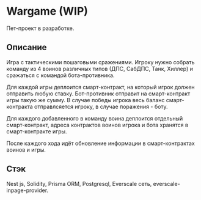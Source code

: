 # Wargame (WIP)

Пет-проект в разработке.

## Описание
Игра с тактическими пошаговыми сражениями. Игроку нужно собрать команду из 4 воинов различных типов (ДПС, СабДПС, Танк, Хиллер) и сражаться с командой бота-противника. 

Для каждой игры деплоится смарт-контракт, на который игрок должен отправить любую ставку. Бот-противник отправит на смарт-контракт игры такую же сумму. В случае победы игрока весь баланс смарт-контракта отправлсяется игроку, в случае поражения - боту.

Для каждого добавленного в команду воина деплоится отдельный смарт-контракт, адреса контрактов воинов игрока и бота хранятся в смарт-контракте игры.

После каждого хода идёт обновление информации в смарт-контрактах воинов и игры.

## Стэк
Nest js, Solidity, Prisma ORM, Postgresql, Everscale сеть, everscale-inpage-provider.